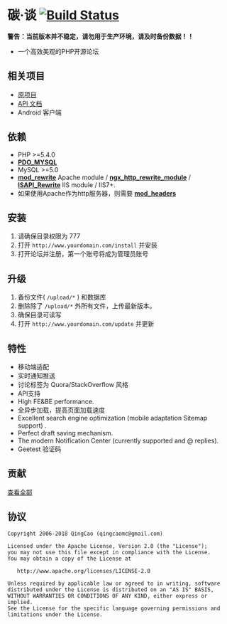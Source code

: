 # 碳·谈    [![Build Status](https://travis-ci.org/qcminecraft/Carbon-Forum-F.svg?branch=master)](https://travis-ci.org/qcminecraft/Carbon-Forum-F)
**警告：当前版本并不稳定，请勿用于生产环境，请及时备份数据！！**

* 一个高效美观的PHP开源论坛


## 相关项目

* [原项目](https://github.com/lincanbin/Carbon-Forum)
* [API 文档](https://github.com/lincanbin/Carbon-Forum-API-Documentation)
* Android 客户端

## 依赖

* PHP >=5.4.0
* [__PDO_MYSQL__](http://php.net/manual/en/ref.pdo-mysql.php)
* MySQL >=5.0
* [__mod_rewrite__](http://httpd.apache.org/docs/2.2/mod/mod_rewrite.html) Apache module / [__ngx_http_rewrite_module__](https://github.com/qcminecraft/Carbon-Forum-F/blob/master/nginx.conf) / [__ISAPI_Rewrite__](http://www.helicontech.com/isapi_rewrite/) IIS module / IIS7+. 
* 如果使用Apache作为http服务器，则需要 [__mod_headers__](http://httpd.apache.org/docs/2.2/mod/mod_headers.html)

## 安装

1. 请确保目录权限为 777
2. 打开 ```http://www.yourdomain.com/install``` 并安装
3. 打开论坛并注册，第一个账号将成为管理员账号

## 升级

1. 备份文件( ```/upload/*``` ) 和数据库
2. 删除除了 ```/upload/*``` 外所有文件，上传最新版本。
3. 确保目录可读写
4. 打开 ```http://www.yourdomain.com/update``` 并更新

## 特性

* 移动端适配
* 实时通知推送
* 讨论标签为 Quora/StackOverflow 风格 
* API支持
* High FE&BE performance. 
* 全异步加载，提高页面加载速度
* Excellent search engine optimization (mobile adaptation Sitemap support) .
* Perfect draft saving mechanism. 
* The modern Notification Center (currently supported and @ replies).
* Geetest 验证码

## 贡献

[查看全部](https://github.com/qcminecraft/Carbon-Forum-F/graphs/contributors)



## 协议

``` 
Copyright 2006-2018 QingCao (qingcaomc@gmail.com)

Licensed under the Apache License, Version 2.0 (the "License");
you may not use this file except in compliance with the License.
You may obtain a copy of the License at

   http://www.apache.org/licenses/LICENSE-2.0

Unless required by applicable law or agreed to in writing, software
distributed under the License is distributed on an "AS IS" BASIS,
WITHOUT WARRANTIES OR CONDITIONS OF ANY KIND, either express or implied.
See the License for the specific language governing permissions and
limitations under the License.
```
